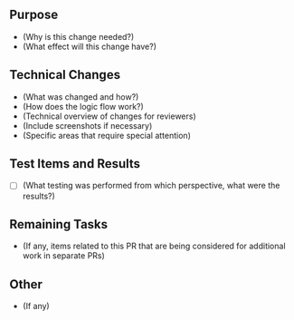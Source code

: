 ## Purpose
* (Why is this change needed?)
* (What effect will this change have?)

## Technical Changes
* (What was changed and how?)
* (How does the logic flow work?)
* (Technical overview of changes for reviewers)
* (Include screenshots if necessary)
* (Specific areas that require special attention)

## Test Items and Results
* [ ] (What testing was performed from which perspective, what were the results?)

## Remaining Tasks
* (If any, items related to this PR that are being considered for additional work in separate PRs)

## Other
* (If any)
